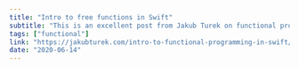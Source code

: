 ```yaml
---
title: "Intro to free functions in Swift"
subtitle: "This is an excellent post from Jakub Turek on functional programming and free functions in Swift. Jakub guides us through a complete example of using free, generic and composable functions to transform complex data. This approach results in an implementation which is easier to read, and easier to test. Definitely one to code along to in a playground."
tags: ["functional"]
link: "https://jakubturek.com/intro-to-functional-programming-in-swift/"
date: "2020-06-14"
---
```

